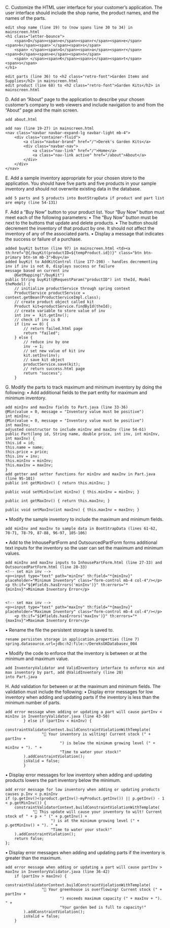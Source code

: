 C.  Customize the HTML user interface for your customer’s application. The user interface should include the shop name, 
the product names, and the names of the parts.

    edit shop name (line 19) to (now spans line 30 to 34) in mainscreen.html     
    <h1 class="letter-bounce">
        <span>D</span><span>e</span><span>r</span><span>e</span><span>k</span><span>'</span><span>s</span>
        <span> </span><span>G</span><span>a</span><span>r</span><span>d</span><span>e</span><span>n</span>
        <span> </span><span>K</span><span>i</span><span>t</span><span>s</span>
    </h1>

    edit parts (line 36) to <h2 class="retro-font">Garden Items and Supplies</h2> in mainscreen.html 
    edit product (line 68) to <h2 class="retro-font">Garden Kits</h2> in mainscreen.html 

D.  Add an “About” page to the application to describe your chosen customer’s company to web viewers and include 
navigation to and from the “About” page and the main screen.

    add about.html
    
    add nav (line 19-27) in mainscreen.html
    <nav class="navbar navbar-expand-lg navbar-light mb-4">
        <div class="container-fluid">
            <a class="navbar-brand" href="/">Derek's Garden Kits</a>
            <div class="navbar-nav">
                <a class="nav-link" href="/">Home</a>
                <a class="nav-link active" href="/about">About</a>
            </div>
        </div>
    </nav>

E.  Add a sample inventory appropriate for your chosen store to the application. You should have five parts and five 
products in your sample inventory and should not overwrite existing data in the database.

    add 5 parts and 5 products into BootStrapData if product and part list are empty (line 54-131)

F.  Add a “Buy Now” button to your product list. Your “Buy Now” button must meet each of the following parameters:
•  The “Buy Now” button must be next to the buttons that update and delete products.
• The button should decrement the inventory of that product by one. It should not affect the inventory of any of the associated parts.
•  Display a message that indicates the success or failure of a purchase.

    added buyKit button (line 97) in mainscreen.html <td><a th:href="@{/buyKit(productID=${tempProduct.id})}" class="btn btn-primary btn-sm mb-3">Buy</a>
    added buyKit to AddKitControl (line 177-198) - handles decrementing inv if inv is not 0, displays success or failure 
    message based on current inv
        @GetMapping("/buyKit")
    public String buyKit(@RequestParam("productID") int theId, Model theModel) {
        // initialize productService through spring context
        ProductService productService = context.getBean(ProductServiceImpl.class);
        // create product object called kit
        Product kit=productService.findById(theId);
        // create variable to store value of inv
        int inv =  kit.getInv();
        // check if inv is 0
        if (inv == 0) {
            // return failed.html page
            return "failed";
        } else {
            // reduce inv by one
            inv -= 1;
            // set new value of kit inv
            kit.setInv(inv);
            // save kit object
            productService.save(kit);
            // return success.html page
            return "success";
        }

G.  Modify the parts to track maximum and minimum inventory by doing the following:
•  Add additional fields to the part entity for maximum and minimum inventory.

    add minInv and maxInv fields to Part.java (line 33-36)
    @Min(value = 0, message = "Inventory value must be positive")
    int minInv;
    @Min(value = 0, message = "Inventory value must be positive")
    int maxInv;
    adjusted constructor to include minInv and maxInv (line 54-61)
    public Part(long id, String name, double price, int inv, int minInv, int maxInv) {
    this.id = id;
    this.name = name;
    this.price = price;
    this.inv = inv;
    this.minInv = minInv;
    this.maxInv = maxInv;
    }
    add getter and setter functions for minInv and maxInv in Part.java (line 95-101)
    public int getMinInv() { return this.minInv; }

    public void setMinInv(int minInv) { this.minInv = minInv; }

    public int getMaxInv() { return this.maxInv; }

    public void setMaxInv(int maxInv) { this.maxInv = maxInv; }

•  Modify the sample inventory to include the maximum and minimum fields.

    add minInv and maxInv to sample data in BootStrapData (lines 61-62, 70-71, 78-79, 87-88, 96-97, 105-106)

•  Add to the InhousePartForm and OutsourcedPartForm forms additional text inputs for the inventory so the user can set the maximum and minimum values.
    
    add minInv and maxInv inputs to InhousePartForm.html (line 27-33) and OutsourcedPartForm.html (line 28-33)
    <!-- set min inv -->
    <p><input type="text" path="minInv" th:field="*{minInv}" placeholder="Minimum Inventory" class="form-control mb-4 col-4"/></p>
    <p th:if="${#fields.hasErrors('minInv')}" th:errors="*{minInv}">Minimum Inventory Error</p>


    <!-- set max inv -->
    <p><input type="text" path="maxInv" th:field="*{maxInv}" placeholder="Maximum Inventory" class="form-control mb-4 col-4"/></p>
        <p th:if="${#fields.hasErrors('maxInv')}" th:errors="*{maxInv}">Maximum Inventory Error</p>

•  Rename the file the persistent storage is saved to.

    rename persisten storage in application.properties (line 7)
    spring.datasource.url=jdbc:h2:file:~/DereksGKDatabasev_004

•  Modify the code to enforce that the inventory is between or at the minimum and maximum value.

    add InventoryValidator and ValidInventory interface to enforce min and max inventory by part, add @ValidInventory (line 20)
    into Part.java

H.  Add validation for between or at the maximum and minimum fields. The validation must include the following:
•  Display error messages for low inventory when adding and updating parts if the inventory is less than the minimum number of parts.
    
    add error message when adding or updating a part will cause partInv < minInv in InventoryValidator.java (line 43-50)
            } else if (partInv < minInv) {
            constraintValidatorContext.buildConstraintViolationWithTemplate(
                    "🌱 Your inventory is wilting! Current stock (" + partInv +
                            ") is below the minimum growing level (" + minInv + "). " +
                            "Time to water your stock!"
            ).addConstraintViolation();
            isValid = false;
            }
•  Display error messages for low inventory when adding and updating products lowers the part inventory below the minimum.
    
    add error message for low inventory when adding or updating products causes p.Inv < p.minInv
    if (p.getInv()<(product.getInv()-myProduct.getInv()) || p.getInv() - 1 < p.getMinInv()) {
        constraintValidatorContext.buildConstraintViolationWithTemplate(
                "🌱 This update will cause your inventory to wilt! Current stock of " + p + " (" + p.getInv() +
                        ") is at the minimum growing level (" + p.getMinInv() + "). " +
                        "Time to water your stock!"
        ).addConstraintViolation();
        return false;
    };

•  Display error messages when adding and updating parts if the inventory is greater than the maximum.

    add error message when adding or updating a part will cause partInv > maxInv in InventoryValidator.java (line 36-42)
        if (partInv > maxInv) {
            constraintValidatorContext.buildConstraintViolationWithTemplate(
                    "🌸 Your greenhouse is overflowing! Current stock (" + partInv +
                            ") exceeds maximum capacity (" + maxInv + "). " +
                            "Your garden bed is full to capacity!"
            ).addConstraintViolation();
            isValid = false;
        }
    


